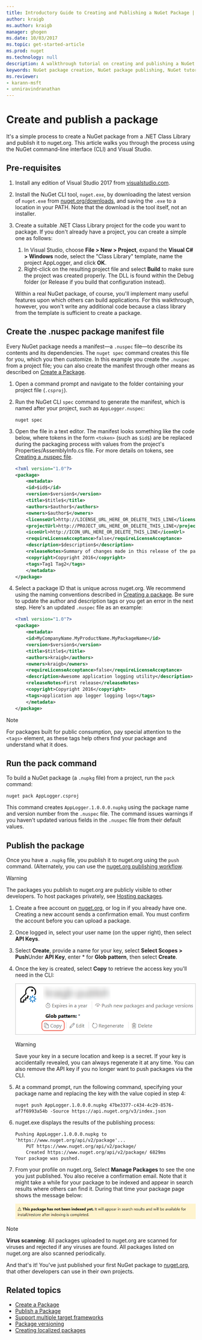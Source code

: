```yaml
---
title: Introductory Guide to Creating and Publishing a NuGet Package | Microsoft Docs
author: kraigb
ms.author: kraigb
manager: ghogen
ms.date: 10/03/2017
ms.topic: get-started-article
ms.prod: nuget
ms.technology: null
description: A walkthrough tutorial on creating and publishing a NuGet package using both the nuget.exe command-line interface and Visual Studio.
keywords: NuGet package creation, NuGet package publishing, NuGet tutorial
ms.reviewer:
- karann-msft
- unniravindranathan
---
```


# Create and publish a package

It's a simple process to create a NuGet package from a .NET Class Library and publish it to nuget.org. This article walks you through the process using the NuGet command-line interface (CLI) and Visual Studio.

## Pre-requisites

1. Install any edition of Visual Studio 2017 from [visualstudio.com](https://www.visualstudio.com/).

1. Install the NuGet CLI tool, `nuget.exe`, by downloading the latest version of `nuget.exe` from [nuget.org/downloads](https://nuget.org/downloads), and saving the `.exe` to a location in your PATH. Note that the download *is* the tool itself, not an installer.

1. Create a suitable .NET Class Library project for the code you want to package. If you don't already have a project, you can create a simple one as follows:
    1. In Visual Studio, choose **File > New > Project**, expand the **Visual C# > Windows** node, select the "Class Library" template, name the project AppLogger, and click **OK**.
    1. Right-click on the resulting project file and select **Build** to make sure the project was created properly. The DLL is found within the Debug folder (or Release if you build that configuration instead).

    Within a real NuGet package, of course, you'll implement many useful features upon which others can build applications. For this walkthrough, however, you won't write any additional code because a class library from the template is sufficient to create a package.

## Create the .nuspec package manifest file

Every NuGet package needs a manifest&mdash;a `.nuspec` file&mdash;to describe its contents and its dependencies. The `nuget spec` command creates this file for you, which you then customize. In this example you create the `.nuspec` from a project file; you can also create the manifest through other means as described on [Create a Package](../create-packages/creating-a-package.md).

1. Open a command prompt and navigate to the folder containing your project file (`.csproj`).

1. Run the NuGet CLI `spec` command to generate the manifest, which is named after your project, such as `AppLogger.nuspec`:

    ```cli
    nuget spec
    ```

1. Open the file in a text editor. The manifest looks something like the code below, where tokens in the form `<token>` (such as `$id$`) are be replaced during the packaging process with values from the project's Properties/AssemblyInfo.cs file. For more details on tokens, see [Creating a .nuspec file](../create-packages/creating-a-package.md#creating-the-nuspec-file).

    ```xml
    <?xml version="1.0"?>
    <package>
        <metadata>
        <id>$id$</id>
        <version>$version$</version>
        <title>$title$</title>
        <authors>$author$</authors>
        <owners>$author$</owners>
        <licenseUrl>http://LICENSE_URL_HERE_OR_DELETE_THIS_LINE</licenseUrl>
        <projectUrl>http://PROJECT_URL_HERE_OR_DELETE_THIS_LINE</projectUrl>
        <iconUrl>http://ICON_URL_HERE_OR_DELETE_THIS_LINE</iconUrl>
        <requireLicenseAcceptance>false</requireLicenseAcceptance>
        <description>$description$</description>
        <releaseNotes>Summary of changes made in this release of the package.</releaseNotes>
        <copyright>Copyright 2016</copyright>
        <tags>Tag1 Tag2</tags>
        </metadata>
    </package>
    ```

1. Select a package ID that is unique across nuget.org. We recommend using the naming conventions described in [Creating a package](../create-packages/creating-a-package.md#choosing-a-unique-package-identifier-and-setting-the-version-number). Be sure to update the author and description tags or you get an error in the next step. Here's an updated `.nuspec` file as an example:

    ```xml
    <?xml version="1.0"?>
    <package>
        <metadata>
        <id>MyCompanyName.MyProductName.MyPackageName</id>
        <version>$version$</version>
        <title>$title$</title>
        <authors>kraigb</authors>
        <owners>kraigb</owners>
        <requireLicenseAcceptance>false</requireLicenseAcceptance>
        <description>Awesome application logging utility</description>
        <releaseNotes>First release</releaseNotes>
        <copyright>Copyright 2016</copyright>
        <tags>application app logger logging logs</tags>
        </metadata>
    </package>
    ```

> [!Note]
> For packages built for public consumption, pay special attention to the `<tags>` element, as these tags help others find your package and understand what it does.

## Run the pack command

To build a NuGet package (a `.nupkg` file) from a project, run the `pack` command:

```cli
nuget pack AppLogger.csproj
```

This command creates `AppLogger.1.0.0.0.nupkg` using the package name and version number from the `.nuspec` file. The command issues warnings if you haven't updated various fields in the `.nuspec` file from their default values.

## Publish the package

Once you have a `.nupkg` file, you publish it to nuget.org using the `push` command. (Alternately, you can use the [nuget.org publishing workflow](../create-packages/publish-a-package.md#publish-to-nugetorg).

> [!Warning]
> The packages you publish to nuget.org are publicly visible to other developers. To host packages privately, see [Hosting packages](../hosting-packages/overview.md).

1. Create a free account on [nuget.org](https://www.nuget.org/users/account/LogOn?returnUrl=%2F), or log in if you already have one. Creating a new account sends a confirmation email. You must confirm the account before you can upload a package.

1. Once logged in, select your user name (on the upper right), then select **API Keys**.

1. Select **Create**, provide a name for your key, select **Select Scopes > Push**Under **API Key**, enter * for **Glob pattern**, then select **Create**.

1. Once the key is created, select **Copy** to retrieve the access key you'll need in the CLI:

    ![Copying the API key to the clipboard](media/QS_Create-02-APIKey.png)

    > [!Warning]
    > Save your key in a secure location and keep is a secret. If your key is accidentally revealed, you can always regenerate it at any time. You can also remove the API key if you no longer want to push packages via the CLI.

1. At a command prompt, run the following command, specifying your package name and replacing the key with the value copied in step 4:

    ```cli
    nuget push AppLogger.1.0.0.0.nupkg 47be3377-c434-4c29-8576-af7f6993a54b -Source https://api.nuget.org/v3/index.json
    ```

1. nuget.exe displays the results of the publishing process:

    ```output
    Pushing AppLogger.1.0.0.0.nupkg to 'https://www.nuget.org/api/v2/package'...
        PUT https://www.nuget.org/api/v2/package/
        Created https://www.nuget.org/api/v2/package/ 6829ms
    Your package was pushed. 
    ```

1. From your profile on nuget.org, Select **Manage Packages** to see the one you just published. You also receive a confirmation email. Note that it might take a while for your package to be indexed and appear in search results where others can find it. During that time your package page shows the message below:

    ![This package has not been indexed yet. It will appear in search results and will be available for install/restore after indexing is complete.](media/QS_Create-03-NotIndexed.png)

> [!Note]
> **Virus scanning**: All packages uploaded to nuget.org are scanned for viruses and rejected if any viruses are found. All packages listed on nuget.org are also scanned periodically.

And that's it! You've just published your first NuGet package to [nuget.org](https://www.nuget.org/), that other developers can use in their own projects.

## Related topics

- [Create a Package](../create-packages/creating-a-package.md)
- [Publish a Package](../create-packages/publish-a-package.md)
- [Support multiple target frameworks](../create-packages/supporting-multiple-target-frameworks.md)
- [Package versioning](../reference/package-versioning.md)
- [Creating localized packages](../create-packages/creating-localized-packages.md)
